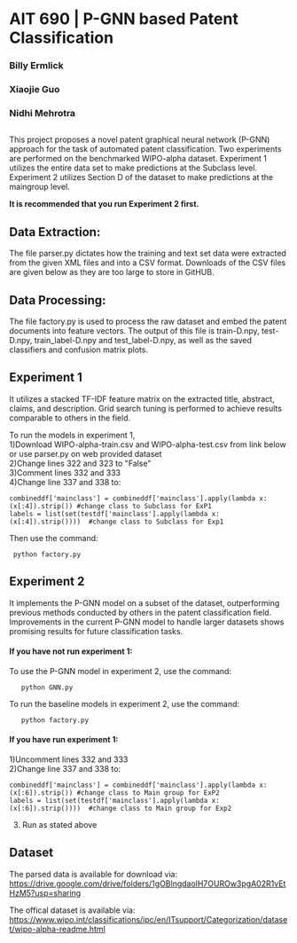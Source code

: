 # AIT 690 | P-GNN based Patent Classification
### Billy Ermlick
### Xiaojie Guo
### Nidhi Mehrotra

## 
This project proposes a novel patent graphical neural network (P-GNN) approach for the task of automated patent classification. Two experiments are performed on the benchmarked WIPO-alpha dataset. Experiment 1 utilizes the entire data set to make predictions at the Subclass level. Experiment 2 utilizes Section D of the dataset to make predictions at the maingroup level.

**It is recommended that you run Experiment 2 first.**

## Data Extraction:

The file parser.py dictates how the training and text set data were extracted from the given XML files and into a CSV format. Downloads of the CSV files are given below as they are too large to store in GitHUB.

## Data Processing:

The file factory.py is used to process the raw dataset and embed the patent documents into feature vectors. The output of this file is train-D.npy, test-D.npy, train_label-D.npy and test_label-D.npy, as well as the saved classifiers and confusion matrix plots. 


## Experiment 1

It utilizes a stacked TF-IDF feature matrix on the extracted title, abstract, claims, and description. Grid search tuning is performed to achieve results comparable to others in the field. 

To run the models in experiment 1,<br>
1)Download WIPO-alpha-train.csv and WIPO-alpha-test.csv from link below or use parser.py on web provided dataset<br>
2)Change lines 322 and 323 to "False" <br>
3)Comment lines 332 and 333 <br>
4)Change line 337 and 338 to: <br>
              
    combineddf['mainclass'] = combineddf['mainclass'].apply(lambda x: (x[:4]).strip()) #change class to Subclass for ExP1
    labels = list(set(testdf['mainclass'].apply(lambda x: (x[:4]).strip())))  #change class to Subclass for Exp1
       

Then use the command:
       
     python factory.py 
       
       
## Experiment 2 

It implements the P-GNN model on a subset of the dataset, outperforming previous methods conducted by others in the patent classification field. Improvements in the current P-GNN model to handle larger datasets shows promising results for future classification tasks. 

#### If you have not run experiment 1:<br>

To use the P-GNN model in experiment 2, use the command:
       
       python GNN.py 
       
To run the baseline models in experiment 2, use the command:
       
       python factory.py 

#### If you have run experiment 1: <br>
1)Uncomment lines 332 and 333 <br>
2)Change line 337 and 338 to: <br>
              
    combineddf['mainclass'] = combineddf['mainclass'].apply(lambda x: (x[:6]).strip()) #change class to Main group for ExP2
    labels = list(set(testdf['mainclass'].apply(lambda x: (x[:6]).strip())))  #change class to Main group for Exp2
    
3) Run as stated above
## Dataset
The parsed data is available for download via: https://drive.google.com/drive/folders/1gOBlngdaolH7OUROw3pgA02R1vEtHzM5?usp=sharing

The offical dataset is available via: https://www.wipo.int/classifications/ipc/en/ITsupport/Categorization/dataset/wipo-alpha-readme.html
